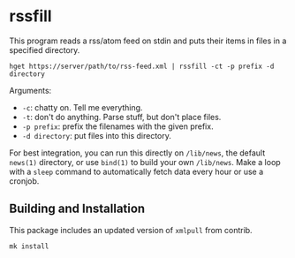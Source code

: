 rssfill
=======

This program reads a rss/atom feed on stdin and puts their items
in files in a specified directory.

	hget https://server/path/to/rss-feed.xml | rssfill -ct -p prefix -d directory

Arguments:

* `-c`: chatty on. Tell me everything.
* `-t`: don't do anything. Parse stuff, but don't place files.
* `-p prefix`: prefix the filenames with the given prefix.
* `-d directory`: put files into this directory.

For best integration, you can run this directly on `/lib/news`, the
default `news(1)` directory, or use `bind(1)` to build your own
`/lib/news`. Make a loop with a `sleep` command to automatically
fetch data every hour or use a cronjob.

Building and Installation
-------------------------

This package includes an updated version of `xmlpull` from contrib.

	mk install
